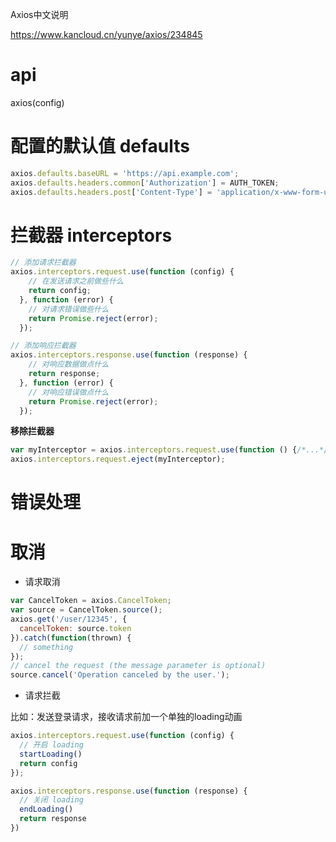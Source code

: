 

Axios中文说明

https://www.kancloud.cn/yunye/axios/234845


# api

axios(config)

# 配置的默认值 defaults

``` js
axios.defaults.baseURL = 'https://api.example.com';
axios.defaults.headers.common['Authorization'] = AUTH_TOKEN;
axios.defaults.headers.post['Content-Type'] = 'application/x-www-form-urlencoded';
```

# 拦截器 interceptors

``` js
// 添加请求拦截器
axios.interceptors.request.use(function (config) {
    // 在发送请求之前做些什么
    return config;
  }, function (error) {
    // 对请求错误做些什么
    return Promise.reject(error);
  });

// 添加响应拦截器
axios.interceptors.response.use(function (response) {
    // 对响应数据做点什么
    return response;
  }, function (error) {
    // 对响应错误做点什么
    return Promise.reject(error);
  });
```

**移除拦截器**

``` js
var myInterceptor = axios.interceptors.request.use(function () {/*...*/});
axios.interceptors.request.eject(myInterceptor);
```

# 错误处理


# 取消


- 请求取消

``` js
var CancelToken = axios.CancelToken;
var source = CancelToken.source();
axios.get('/user/12345', {
  cancelToken: source.token
}).catch(function(thrown) {
  // something
});
// cancel the request (the message parameter is optional)
source.cancel('Operation canceled by the user.');

```

- 请求拦截

比如：发送登录请求，接收请求前加一个单独的loading动画

``` js
axios.interceptors.request.use(function (config) {
  // 开启 loading
  startLoading()
  return config
});

axios.interceptors.response.use(function (response) {
  // 关闭 loading
  endLoading()
  return response
})
```